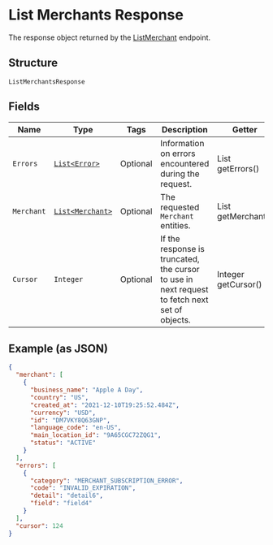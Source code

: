 
# List Merchants Response

The response object returned by the [ListMerchant](../../doc/api/merchants.md#list-merchants) endpoint.

## Structure

`ListMerchantsResponse`

## Fields

| Name | Type | Tags | Description | Getter |
|  --- | --- | --- | --- | --- |
| `Errors` | [`List<Error>`](../../doc/models/error.md) | Optional | Information on errors encountered during the request. | List<Error> getErrors() |
| `Merchant` | [`List<Merchant>`](../../doc/models/merchant.md) | Optional | The requested `Merchant` entities. | List<Merchant> getMerchant() |
| `Cursor` | `Integer` | Optional | If the  response is truncated, the cursor to use in next  request to fetch next set of objects. | Integer getCursor() |

## Example (as JSON)

```json
{
  "merchant": [
    {
      "business_name": "Apple A Day",
      "country": "US",
      "created_at": "2021-12-10T19:25:52.484Z",
      "currency": "USD",
      "id": "DM7VKY8Q63GNP",
      "language_code": "en-US",
      "main_location_id": "9A65CGC72ZQG1",
      "status": "ACTIVE"
    }
  ],
  "errors": [
    {
      "category": "MERCHANT_SUBSCRIPTION_ERROR",
      "code": "INVALID_EXPIRATION",
      "detail": "detail6",
      "field": "field4"
    }
  ],
  "cursor": 124
}
```

